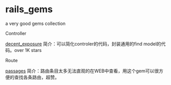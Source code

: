 # rails_gems
a very good gems collection


Controller

[decent_exposure](http://decentexposure.info) 简介：可以简化controler的代码，封装通用的find model的代码。over 1K stars


Route

[passages](https://github.com/yez/passages) 简介：路由条目太多无法直观的在WEB中查看，用这个gem可以很方便的查找各条路由，超赞。
